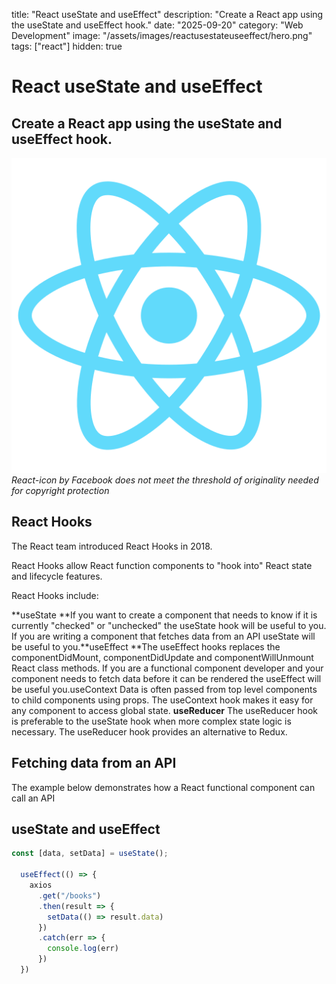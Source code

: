 title: "React useState and useEffect"
description: "Create a React app using the useState and useEffect hook."
date: "2025-09-20"
category: "Web Development"
image: "/assets/images/reactusestateuseeffect/hero.png"
tags: ["react"]
hidden: true

# React useState and useEffect

## Create a React app using the useState and useEffect hook.

![](/assets/images/reactusestateuseeffect/logo512-512x512.png)
*React-icon by Facebook does not meet the threshold of originality needed for copyright protection*


## React Hooks

The React team introduced React Hooks in 2018. 

React Hooks allow React function components to "hook into" React state and lifecycle features.

React Hooks include:

**useState **If you want to create a component that needs to know if it is currently "checked" or "unchecked" the useState hook will be useful to you. If you are writing a component that fetches data from an API useState will be useful to you.**useEffect **The useEffect hooks replaces the componentDidMount, componentDidUpdate and componentWillUnmount React class methods. If you are a functional component developer and your component needs to fetch data before it can be rendered the useEffect will be useful you.useContext Data is often passed from top level components to child components using props. The useContext hook makes it easy for any component to access global state.
**useReducer** The useReducer hook is preferable to the useState hook when more complex state logic is necessary. The useReducer hook provides an alternative to Redux.


## Fetching data from an API

The example below demonstrates how a React functional component can call an API


## useState and useEffect

```javascript
const [data, setData] = useState();

  useEffect(() => {
    axios
      .get("/books")
      .then(result => {
        setData(() => result.data)
      })
      .catch(err => {
        console.log(err)
      })
  })
```

